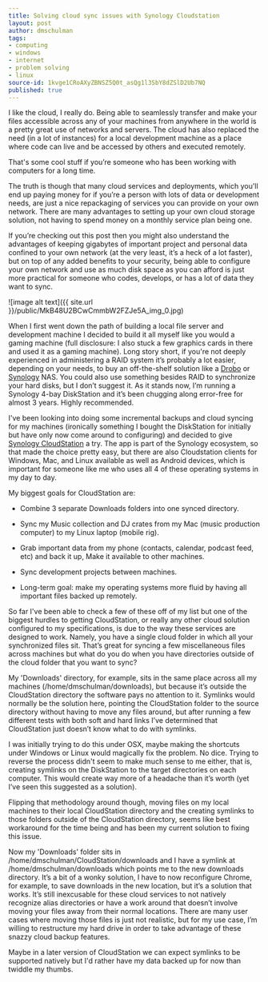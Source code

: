 ```yaml
---
title: Solving cloud sync issues with Synology Cloudstation
layout: post
author: dmschulman
tags:
- computing
- windows
- internet
- problem solving
- linux
source-id: 1kvge1CRoAXyZBNSZ5Q0t_asQg1l3SbY8dZSlD2Ub7NQ
published: true
---
```

I like the cloud, I really do. Being able to seamlessly transfer and make your files accessible across any of your machines from anywhere in the world is a pretty great use of networks and servers. The cloud has also replaced the need (in a lot of instances) for a local development machine as a place where code can live and be accessed by others and executed remotely.

That's some cool stuff if you’re someone who has been working with computers for a long time.

The truth is though that many cloud services and deployments, which you'll end up paying money for if you’re a person with lots of data or development needs, are just a nice repackaging of services you can provide on your own network. There are many advantages to setting up your own cloud storage solution, not having to spend money on a monthly service plan being one.

If you’re checking out this post then you might also understand the advantages of keeping gigabytes of important project and personal data confined to your own network (at the very least, it’s a heck of a lot faster), but on top of any added benefits to your security, being able to configure your own network and use as much disk space as you can afford is just more practical for someone who codes, develops, or has a lot of data they want to sync.

![image alt text]({{ site.url }}/public/MkB48U2BCwCmmbW2FZJe5A_img_0.jpg)

When I first went down the path of building a local file server and development machine I decided to build it all myself like you would a gaming machine (full disclosure: I also stuck a few graphics cards in there and used it as a gaming machine). Long story short, if you're not deeply experienced in administering a RAID system it’s probably a lot easier, depending on your needs, to buy an off-the-shelf solution like a [Drobo](https://www.drobo.com/) or [Synology](https://www.synology.com/) NAS. You could also use something besides RAID to synchronize your hard disks, but I don’t suggest it. As it stands now, I’m running a Synology 4-bay DiskStation and it’s been chugging along error-free for almost 3 years. Highly recommended.

I've been looking into doing some incremental backups and cloud syncing for my machines (ironically something I bought the DiskStation for initially but have only now come around to configuring) and decided to give [Synology CloudStation](https://www.synology.com/en-global/knowledgebase/DSM/help/CloudStation/cloudstation) a try. The app is part of the Synology ecosystem, so that made the choice pretty easy, but there are also Cloudstation clients for Windows, Mac, and Linux available as well as Android devices, which is important for someone like me who uses all 4 of these operating systems in my day to day.

My biggest goals for CloudStation are:

* Combine 3 separate Downloads folders into one synced directory.

* Sync my Music collection and DJ crates from my Mac (music production computer) to my Linux laptop (mobile rig).

* Grab important data from my phone (contacts, calendar, podcast feed, etc) and back it up, Make it available to other machines.

* Sync development projects between machines.

* Long-term goal: make my operating systems more fluid by having all important files backed up remotely.

So far I've been able to check a few of these off of my list but one of the biggest hurdles to getting CloudStation, or really any other cloud solution configured to my specifications, is due to the way these services are designed to work. Namely, you have a single cloud folder in which all your synchronized files sit. That’s great for syncing a few miscellaneous files across machines but what do you do when you have directories outside of the cloud folder that you want to sync?

My 'Downloads' directory, for example, sits in the same place across all my machines (/home/dmschulman/downloads), but because it’s outside the CloudStation directory the software pays no attention to it. Symlinks would normally be the solution here, pointing the CloudStation folder to the source directory without having to move any files around, but after running a few different tests with both soft and hard links I’ve determined that CloudStation just doesn’t know what to do with symlinks.

I was initially trying to do this under OSX, maybe making the shortcuts under Windows or Linux would magically fix the problem. No dice. Trying to reverse the process didn't seem to make much sense to me either, that is, creating symlinks on the DiskStation to the target directories on each computer. This would create way more of a headache than it’s worth (yet I’ve seen this suggested as a solution).

Flipping that methodology around though, moving files on my local machines to their local CloudStation directory and the creating symlinks to those folders outside of the CloudStation directory, seems like best workaround for the time being and has been my current solution to fixing this issue.

Now my 'Downloads' folder sits in /home/dmschulman/CloudStation/downloads and I have a symlink at /home/dmschulman/downloads which points me to the new downloads directory. It’s a bit of a wonky solution, I have to now reconfigure Chrome, for example, to save downloads in the new location, but it’s a solution that works. It’s still inexcusable for these cloud services to not natively recognize alias directories or have a work around that doesn’t involve moving your files away from their normal locations. There are many user cases where moving those files is just not realistic, but for my use case, I’m willing to restructure my hard drive in order to take advantage of these snazzy cloud backup features.

Maybe in a later version of CloudStation we can expect symlinks to be supported natively but I'd rather have my data backed up for now than twiddle my thumbs.

